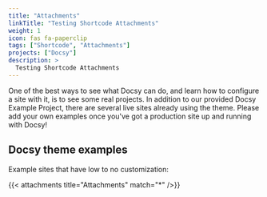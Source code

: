 ```yaml
---
title: "Attachments"
linkTitle: "Testing Shortcode Attachments"
weight: 1
icon: fas fa-paperclip
tags: ["Shortcode", "Attachments"]
projects: ["Docsy"]
description: >
  Testing Shortcode Attachments
---
```


One of the best ways to see what Docsy can do, and learn how to configure a site with it, is to see some real projects. In addition to our provided Docsy Example Project, there are several live sites already using the theme. Please add your own examples once you've got a production site up and running with Docsy!

## Docsy theme examples

Example sites that have low to no customization:

{{< attachments title="Attachments" match="*" />}}

<!-- {{< attachments title="Related files" class="Klasse" icon="fas fa-link" >}}Innerer Content{{< /attachments >}}

{{< attachments title="Related files" class="Klasse" folder="files" icon=false />}}

{{< attachments title="Spezial-Icon und Filter auf Page Resourcen" icon="fas fa-file-pdf" match="**.pdf" />}} -->